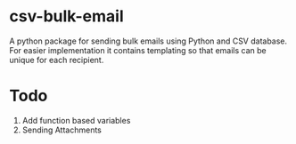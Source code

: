 # csv-bulk-email

A python package for sending bulk emails using Python and CSV database. For easier implementation it contains templating so that emails can be unique for each recipient.









# Todo

1. Add function based variables
2. Sending Attachments